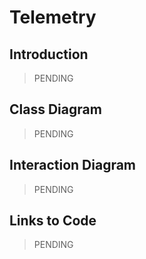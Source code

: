 # Telemetry

## Introduction

> PENDING

## Class Diagram

> PENDING

## Interaction Diagram

> PENDING

## Links to Code

> PENDING

